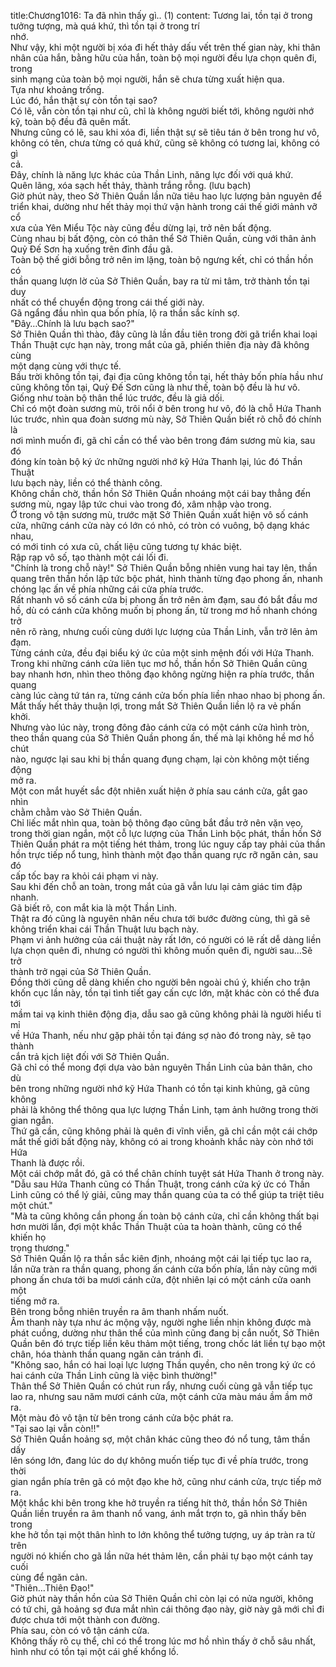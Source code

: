 title:Chương1016: Ta đã nhìn thấy gì.. (1)
content:
Tương lai, tồn tại ở trong tưởng tượng, mà quá khứ, thì tồn tại ở trong trí<br>nhớ.<br>Như vậy, khi một người bị xóa đi hết thảy dấu vết trên thế gian này, khi thân<br>nhân của hắn, bằng hữu của hắn, toàn bộ mọi người đều lựa chọn quên đi, trong<br>sinh mạng của toàn bộ mọi người, hắn sẽ chưa từng xuất hiện qua.<br>Tựa như khoảng trống.<br>Lúc đó, hắn thật sự còn tồn tại sao?<br>Có lẽ, vẫn còn tồn tại như cũ, chỉ là không người biết tới, không người nhớ<br>kỹ, toàn bộ đều đã quên mất.<br>Nhưng cũng có lẽ, sau khi xóa đi, liền thật sự sẽ tiêu tán ở bên trong hư vô,<br>không có tên, chưa từng có quá khứ, cũng sẽ không có tương lai, không có gì<br>cả.<br>Đây, chính là năng lực khác của Thần Linh, năng lực đối với quá khứ.<br>Quên lãng, xóa sạch hết thảy, thành trắng rỗng. (lưu bạch)<br>Giờ phút này, theo Sở Thiên Quần lần nữa tiêu hao lực lượng bản nguyên để<br>triển khai, dường như hết thảy mọi thứ vận hành trong cái thế giới mảnh vỡ cổ<br>xưa của Yên Miểu Tộc này cũng đều dừng lại, trở nên bất động.<br>Cùng nhau bị bất động, còn có thân thể Sở Thiên Quần, cùng với thân ảnh<br>Quỷ Đế Sơn hạ xuống trên đỉnh đầu gã.<br>Toàn bộ thế giới bỗng trở nên im lặng, toàn bộ ngưng kết, chỉ có thần hồn có<br>thần quang lượn lờ của Sở Thiên Quần, bay ra từ mi tâm, trở thành tồn tại duy<br>nhất có thể chuyển động trong cái thế giới này.<br>Gã ngẩng đầu nhìn qua bốn phía, lộ ra thần sắc kính sợ.<br>"Đây…Chính là lưu bạch sao?"<br>Sở Thiên Quần thì thào, đây cũng là lần đầu tiên trong đời gã triển khai loại<br>Thần Thuật cực hạn này, trong mắt của gã, phiến thiên địa này đã không cùng<br>một dạng cùng với thực tế.<br>Bầu trời không tồn tại, đại địa cũng không tồn tại, hết thảy bốn phía hầu như<br>cũng không tồn tại, Quỷ Đế Sơn cũng là như thế, toàn bộ đều là hư vô.<br>Giống như toàn bộ thân thể lúc trước, đều là giả dối.<br>Chỉ có một đoàn sương mù, trôi nổi ở bên trong hư vô, đó là chỗ Hứa Thanh<br>lúc trước, nhìn qua đoàn sương mù này, Sở Thiên Quần biết rõ chỗ đó chính là<br>nơi mình muốn đi, gã chỉ cần có thể vào bên trong đám sương mù kia, sau đó<br>đóng kín toàn bộ ký ức những người nhớ kỹ Hứa Thanh lại, lúc đó Thần Thuật<br>lưu bạch này, liền có thể thành công.<br>Không chần chờ, thần hồn Sở Thiên Quần nhoáng một cái bay thẳng đến<br>sương mù, ngay lập tức chui vào trong đó, xâm nhập vào trong.<br>Ở trong vô tận sương mù, trước mặt Sở Thiên Quần xuất hiện vô số cánh<br>cửa, những cánh cửa này có lớn có nhỏ, có tròn có vuông, bộ dạng khác nhau,<br>có mới tinh có xưa cũ, chất liệu cũng tương tự khác biệt.<br>Rập rạp vô số, tạo thành một cái lối đi.<br>"Chính là trong chỗ này!" Sở Thiên Quần bỗng nhiên vung hai tay lên, thần<br>quang trên thần hồn lập tức bộc phát, hình thành từng đạo phong ấn, nhanh<br>chóng lạc ấn về phía những cái cửa phía trước.<br>Rất nhanh vô số cánh cửa bị phong ấn trở nên ảm đạm, sau đó bắt đầu mơ<br>hồ, dù có cánh cửa không muốn bị phong ấn, từ trong mơ hồ nhanh chóng trở<br>nên rõ ràng, nhưng cuối cùng dưới lực lượng của Thần Linh, vẫn trở lên ảm<br>đạm.<br>Từng cánh cửa, đều đại biểu ký ức của một sinh mệnh đối với Hứa Thanh.<br>Trong khi những cánh cửa liên tục mơ hồ, thần hồn Sở Thiên Quần cũng<br>bay nhanh hơn, nhìn theo thông đạo không ngừng hiện ra phía trước, thần quang<br>càng lúc càng tứ tán ra, từng cánh cửa bốn phía liền nhao nhao bị phong ấn.<br>Mắt thấy hết thảy thuận lợi, trong mắt Sở Thiên Quần liền lộ ra vẻ phấn<br>khởi.<br>Nhưng vào lúc này, trong đông đảo cánh cửa có một cánh cửa hình tròn,<br>theo thần quang của Sở Thiên Quần phong ấn, thế mà lại không hề mơ hồ chút<br>nào, ngược lại sau khi bị thần quang đụng chạm, lại còn không một tiếng động<br>mở ra.<br>Một con mắt huyết sắc đột nhiên xuất hiện ở phía sau cánh cửa, gắt gao nhìn<br>chằm chằm vào Sở Thiên Quần.<br>Chỉ liếc mắt nhìn qua, toàn bộ thông đạo cũng bắt đầu trở nên vặn vẹo,<br>trong thời gian ngắn, một cỗ lực lượng của Thần Linh bộc phát, thần hồn Sở<br>Thiên Quần phát ra một tiếng hét thảm, trong lúc nguy cấp tay phải của thần<br>hồn trực tiếp nổ tung, hình thành một đạo thần quang rực rỡ ngăn cản, sau đó<br>cấp tốc bay ra khỏi cái phạm vi này.<br>Sau khi đến chỗ an toàn, trong mắt của gã vẫn lưu lại cảm giác tim đập<br>nhanh.<br>Gã biết rõ, con mắt kia là một Thần Linh.<br>Thật ra đó cũng là nguyên nhân nếu chưa tới bước đường cùng, thì gã sẽ<br>không triển khai cái Thần Thuật lưu bạch này.<br>Phạm vi ảnh hưởng của cái thuật này rất lớn, có người có lẽ rất dễ dàng liền<br>lựa chọn quên đi, nhưng có người thì không muốn quên đi, người sau…Sẽ trở<br>thành trở ngại của Sở Thiên Quần.<br>Đồng thời cũng dễ dàng khiến cho người bên ngoài chú ý, khiến cho trận<br>khốn cục lần này, tồn tại tình tiết gay cấn cực lớn, mặt khác còn có thể đưa tới<br>mầm tai vạ kinh thiên động địa, dẫu sao gã cũng không phải là người hiểu tỉ mỉ<br>về Hứa Thanh, nếu như gặp phải tồn tại đáng sợ nào đó trong này, sẽ tạo thành<br>cắn trả kịch liệt đối với Sở Thiên Quần.<br>Gã chỉ có thể mong đợi dựa vào bản nguyên Thần Linh của bản thân, cho dù<br>bên trong những người nhớ kỹ Hứa Thanh có tồn tại kinh khủng, gã cũng không<br>phải là không thể thông qua lực lượng Thần Linh, tạm ảnh hưởng trong thời<br>gian ngắn.<br>Thứ gã cần, cũng không phải là quên đi vĩnh viễn, gã chỉ cần một cái chớp<br>mắt thế giới bất động này, không có ai trong khoảnh khắc này còn nhớ tới Hứa<br>Thanh là được rồi.<br>Một cái chớp mắt đó, gã có thể chân chính tuyệt sát Hứa Thanh ở trong này.<br>"Dẫu sau Hứa Thanh cũng có Thần Thuật, trong cánh cửa ký ức có Thần<br>Linh cũng có thể lý giải, cũng may thần quang của ta có thể giúp ta triệt tiêu<br>một chút."<br>"Mà ta cũng không cần phong ấn toàn bộ cánh cửa, chỉ cần không thất bại<br>hơn mười lần, đợi một khắc Thần Thuật của ta hoàn thành, cũng có thể khiến họ<br>trọng thương."<br>Sở Thiên Quần lộ ra thần sắc kiên định, nhoáng một cái lại tiếp tục lao ra,<br>lần nữa tràn ra thần quang, phong ấn cánh cửa bốn phía, lần này cũng mới<br>phong ấn chưa tới ba mươi cánh cửa, đột nhiên lại có một cánh cửa oanh một<br>tiếng mở ra.<br>Bên trong bỗng nhiên truyền ra âm thanh nhấm nuốt.<br>Âm thanh này tựa như ác mộng vậy, người nghe liền nhịn không được mà<br>phát cuồng, dường như thân thể của mình cũng đang bị cắn nuốt, Sở Thiên<br>Quần bên đó trực tiếp liền kêu thảm một tiếng, trong chốc lát liền tự bạo một<br>chân, hóa thành thần quang ngăn cản tránh đi.<br>"Không sao, hắn có hai loại lực lượng Thần quyền, cho nên trong ký ức có<br>hai cánh cửa Thần Linh cũng là việc bình thường!"<br>Thân thể Sở Thiên Quần có chút run rẩy, nhưng cuối cùng gã vẫn tiếp tục<br>lao ra, nhưng sau năm mươi cánh cửa, một cánh cửa màu máu ầm ầm mở ra.<br>Một màu đỏ vô tận từ bên trong cánh cửa bộc phát ra.<br>"Tại sao lại vẫn còn!!"<br>Sở Thiên Quần hoảng sợ, một chân khác cũng theo đó nổ tung, tâm thần dấy<br>lên sóng lớn, đang lúc do dự không muốn tiếp tục đi về phía trước, trong thời<br>gian ngắn phía trên gã có một đạo khe hở, cũng như cánh cửa, trực tiếp mở ra.<br>Một khắc khi bên trong khe hở truyền ra tiếng hít thở, thần hồn Sở Thiên<br>Quần liền truyền ra âm thanh nổ vang, ánh mắt trợn to, gã nhìn thấy bên trong<br>khe hở tồn tại một thân hình to lớn không thể tưởng tượng, uy áp tràn ra từ trên<br>người nó khiến cho gã lần nữa hét thảm lên, cần phải tự bạo một cánh tay cuối<br>cùng để ngăn cản.<br>"Thiên…Thiên Đạo!"<br>Giờ phút này thần hồn của Sở Thiên Quần chỉ còn lại có nửa người, không<br>có tứ chi, gã hoảng sợ đưa mắt nhìn cái thông đạo này, giờ này gã mới chỉ đi<br>được chưa tới một thành con đường.<br>Phía sau, còn có vô tận cánh cửa.<br>Không thấy rõ cụ thể, chỉ có thể trong lúc mơ hồ nhìn thấy ở chỗ sâu nhất,<br>hình như có tồn tại một cái ghế khổng lồ.